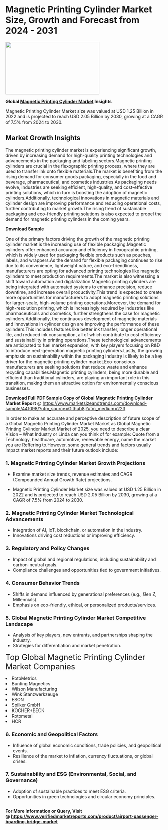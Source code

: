 <H1>Magnetic Printing Cylinder Market Size, Growth and Forecast from 2024 - 2031</H1><img class="aligncenter size-medium wp-image-584254" src="https://thirdeyenews.in/wp-content/uploads/2024/09/Global-Market-Research-300x168.jpeg" alt="" width="300" height="168" /><p><strong>Global&nbsp;<a href="https://www.marketsizeandtrends.com/download-sample/441098/?utm_source=Github8j?utm_medium=223">Magnetic Printing Cylinder Market</a> Insights</strong></p><p>Magnetic Printing Cylinder Market size was valued at USD 1.25 Billion in 2022 and is projected to reach USD 2.05 Billion by 2030, growing at a CAGR of 7.5% from 2024 to 2030.</p><p><h2>Market Growth Insights</h2> <p>The magnetic printing cylinder market is experiencing significant growth, driven by increasing demand for high-quality printing technologies and advancements in the packaging and labeling sectors.Magnetic printing cylinders are crucial in the flexographic printing process, where they are used to transfer ink onto flexible materials.The market is benefiting from the rising demand for consumer goods packaging, especially in the food and beverage, pharmaceutical, and cosmetics industries.As packaging needs evolve, industries are seeking efficient, high-quality, and cost-effective printing solutions, which in turn is boosting the adoption of magnetic cylinders.Additionally, technological innovations in magnetic materials and cylinder design are improving performance and reducing operational costs, further contributing to market growth.The rising trend of sustainable packaging and eco-friendly printing solutions is also expected to propel the demand for magnetic printing cylinders in the coming years.</p> <p><strong>Download Sample</strong></p> <p>One of the primary factors driving the growth of the magnetic printing cylinder market is the increasing use of flexible packaging.Magnetic cylinders offer enhanced accuracy and efficiency in flexographic printing, which is widely used for packaging flexible products such as pouches, labels, and wrappers.As the demand for flexible packaging continues to rise due to its convenience, lightweight nature, and eco-friendliness, manufacturers are opting for advanced printing technologies like magnetic cylinders to meet production requirements.The market is also witnessing a shift toward automation and digitalization.Magnetic printing cylinders are being integrated with automated systems to enhance precision, reduce downtime, and increase overall productivity.This trend is expected to create more opportunities for manufacturers to adopt magnetic printing solutions for larger-scale, high-volume printing operations.Moreover, the demand for high-resolution printing, which is increasingly required by industries like pharmaceuticals and cosmetics, further strengthens the case for magnetic cylinders.Additionally, the continuous development of magnetic materials and innovations in cylinder design are improving the performance of these cylinders.This includes features like better ink transfer, longer operational life, and reduced ink consumption, all of which contribute to cost efficiency and sustainability in printing operations.These technological advancements are anticipated to fuel market expansion, with key players focusing on R&D to introduce next-generation magnetic printing cylinders.Lastly, the growing emphasis on sustainability within the packaging industry is likely to be a key driver for the magnetic printing cylinder market.Eco-conscious manufacturers are seeking solutions that reduce waste and enhance recycling capabilities.Magnetic printing cylinders, being more durable and efficient than traditional cylinders, are playing an important role in this transition, making them an attractive option for environmentally conscious businesses.</p> <p><span class=""><strong>Download Full PDF Sample Copy of Global Magnetic Printing Cylinder Market Report</strong> @ <a href="https://www.marketsizeandtrends.com/download-sample/441098/?utm_source=Github8j?utm_medium=223" target="_blank">https://www.marketsizeandtrends.com/download-sample/441098/?utm_source=Github8j?utm_medium=223</a></span></p><p>In order to make an accurate and perceptive description of future scope of a Global&nbsp;Magnetic Printing Cylinder Market Market as Global&nbsp;Magnetic Printing Cylinder Market Market of 2025, you need to describe a clear Vision &ndash; What Industry or Linda can you think of for example: Quote from a Technology, healthcare, automotive, renewable energy, name the market you are Reffering to.However, some general trends and factors usually impact market reports and their future outlook include:</p><h3>1.&nbsp;<strong>Magnetic Printing Cylinder Market Growth Projections</strong></h3><ul><li>Examine market size trends, revenue estimates and CAGR (Compounded Annual Growth Rate) projections.</li><li><p>Magnetic Printing Cylinder Market size was valued at USD 1.25 Billion in 2022 and is projected to reach USD 2.05 Billion by 2030, growing at a CAGR of 7.5% from 2024 to 2030.</p></li></ul><h3>2.&nbsp;<strong>Magnetic Printing Cylinder Market Technological Advancements</strong></h3><ul><li>Integration of AI, IoT, blockchain, or automation in the industry.</li><li>Innovations driving cost reductions or improving efficiency.</li></ul><h3>3.&nbsp;<strong>Regulatory and Policy Changes</strong></h3><ul><li>Impact of global and regional regulations, including sustainability and carbon-neutral goals.</li><li>Compliance challenges and opportunities tied to government initiatives.</li></ul><h3>4.&nbsp;<strong>Consumer Behavior Trends</strong></h3><ul><li>Shifts in demand influenced by generational preferences (e.g., Gen Z, Millennials).</li><li>Emphasis on eco-friendly, ethical, or personalized products/services.</li></ul><h3>5.&nbsp;<strong>Global Magnetic Printing Cylinder Market Competitive Landscape</strong></h3><ul><li>Analysis of key players, new entrants, and partnerships shaping the industry.</li><li>Strategies for differentiation and market penetration.</li></ul><p data-pm-slice="1 1 []"><span style="color: inherit; font-family: inherit; font-size: 25px;">Top Global Magnetic Printing Cylinder Market Companies</span></p><div class="" data-test-id=""><p><li>RotoMetrics</li><li> Bunting Magnetics</li><li> Wilson Manufacturing</li><li> Wink Stanzwerkzeuge</li><li> ESON</li><li> Spilker GmbH</li><li> KOCHER+BECK</li><li> Rotometal</li><li> HCR</li></p></div><h3>6.&nbsp;<strong>Economic and Geopolitical Factors</strong></h3><ul><li>Influence of global economic conditions, trade policies, and geopolitical events.</li><li>Resilience of the market to inflation, currency fluctuations, or global crises.</li></ul><h3>7.&nbsp;<strong>Sustainability and ESG (Environmental, Social, and Governance)</strong></h3><ul><li>Adoption of sustainable practices to meet ESG criteria.</li><li>Opportunities in green technologies and circular economy principles.</li></ul><h2><strong style="font-size: 14px;">For More Information or Query, Visit @&nbsp;</strong><a style="background-color: #ffffff; font-size: 14px;" href="https://www.marketsizeandtrends.com/report/magnetic-printing-cylinder-market/" target="_blank">https://www.verifiedmarketreports.com/product/airport-passenger-boarding-bridge-market</a></h2>